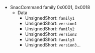   * SnacCommand family 0x0001, 0x0018
    * Data
      * UnsignedShort: `family1`
      * UnsignedShort: `version1`
      * UnsignedShort: `family2`
      * UnsignedShort: `version2`
      * UnsignedShort: `family3`
      * UnsignedShort: `version3`...